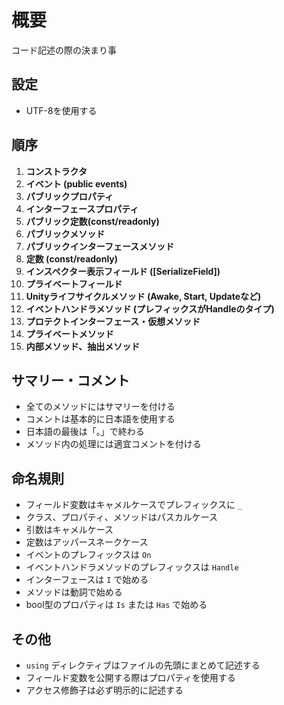 # 概要

コード記述の際の決まり事

## 設定

- UTF-8を使用する

## 順序

1. **コンストラクタ**
2. **イベント (public events)**
3. **パブリックプロパティ**
4. **インターフェースプロパティ**
1. **パブリック定数(const/readonly)**
5. **パブリックメソッド**
6. **パブリックインターフェースメソッド**
7. **定数 (const/readonly)**
8. **インスペクター表示フィールド ([SerializeField])**
9. **プライベートフィールド**
10. **Unityライフサイクルメソッド (Awake, Start, Updateなど)**
11. **イベントハンドラメソッド (プレフィックスがHandleのタイプ)**
12. **プロテクトインターフェース・仮想メソッド**
13. **プライベートメソッド**
14. **内部メソッド、抽出メソッド**

## サマリー・コメント

- 全てのメソッドにはサマリーを付ける
- コメントは基本的に日本語を使用する
- 日本語の最後は「。」で終わる
- メソッド内の処理には適宜コメントを付ける

## 命名規則

- フィールド変数はキャメルケースでプレフィックスに `_`
- クラス、プロパティ、メソッドはパスカルケース
- 引数はキャメルケース
- 定数はアッパースネークケース
- イベントのプレフィックスは `On`
- イベントハンドラメソッドのプレフィックスは `Handle`
- インターフェースは `I` で始める
- メソッドは動詞で始める
- bool型のプロパティは `Is` または `Has` で始める

## その他
- `using` ディレクティブはファイルの先頭にまとめて記述する
- フィールド変数を公開する際はプロパティを使用する
- アクセス修飾子は必ず明示的に記述する